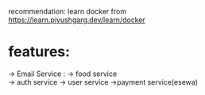 recommendation: learn docker from https://learn.piyushgarg.dev/learn/docker




# features:
-> Email Service : 
-> food service   
-> auth service 
-> user service
 ->payment service(esewa)

